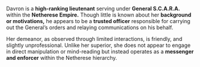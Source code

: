 Davron is a **high-ranking lieutenant** serving under **General S.C.A.R.A.** within the **Netherese Empire.** Though little is known about her **background or motivations,** he appears to be a **trusted officer** responsible for carrying out the General’s orders and relaying communications on his behalf.

Her demeanor, as observed through limited interactions, is friendly, and slightly unprofessional. Unlike her superior, she does not appear to engage in direct manipulation or mind-reading but instead operates as a **messenger and enforcer** within the Netherese hierarchy.